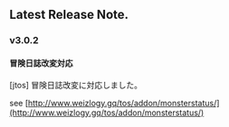 ## Latest Release Note.

### v3.0.2

#### 冒険日誌改変対応

[jtos] 冒険日誌改変に対応しました。

see [http://www.weizlogy.gq/tos/addon/monsterstatus/](http://www.weizlogy.gq/tos/addon/monsterstatus/) 